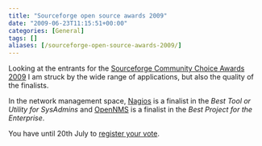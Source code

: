 ```yaml
---
title: "Sourceforge open source awards 2009"
date: "2009-06-23T11:15:51+00:00"
categories: [General]
tags: []
aliases: [/sourceforge-open-source-awards-2009/]
---
```


Looking at the entrants for the [Sourceforge Community Choice Awards 2009](http://sourceforge.net/community/cca09/) I am struck by the wide range of applications, but also the quality of the finalists.

In the network management space, [Nagios](http://www.nagios.org/) is a finalist in the *Best Tool or Utility for SysAdmins* and [OpenNMS](https://www.opennms.org/) is a finalist in the *Best Project for the Enterprise*.

You have until 20th July to [register your vote](http://sourceforge.net/community/cca09/vote/).
